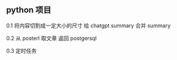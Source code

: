 
## python 项目
0.1 
将内容切割成一定大小的尺寸
给 chatgpt summary
合并 summary

0.2 
从 posterl 取文章
返回 postgersql

0.3 
定时任务